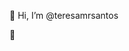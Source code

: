👋 Hi, I’m @teresamrsantos


🌱  <br/> <br/>
 &nbsp; &nbsp;




<!---
teresamrsantos/teresamrsantos is a ✨ special ✨ repository because its `README.md` (this file) appears on your GitHub profile.
You can click the Preview link to take a look at your changes.
--->
